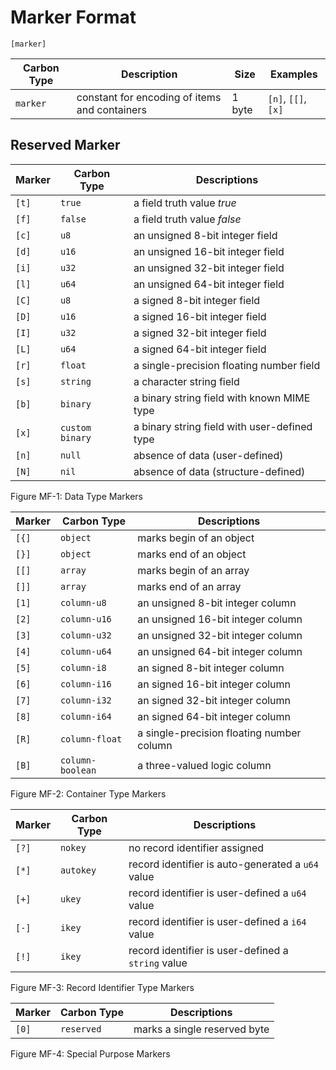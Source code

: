 # Marker Format

```
[marker]
```

Carbon Type  | Description                                                 | Size   | Examples     
-------------|-------------------------------------------------------------|--------|-------------------
`marker`     | constant for encoding of items and containers  | 1 byte | `[n]`, `[[]`, `[x]` 


## Reserved Marker

Marker  | Carbon Type      | Descriptions
--------|------------------|---------------------------------------------
`[t]`   | `true`           | a field truth value *true*
`[f]`   | `false`          | a field truth value *false*
`[c]`   | `u8`             | an unsigned 8-bit integer field
`[d]`   | `u16`            | an unsigned 16-bit integer field
`[i]`   | `u32`            | an unsigned 32-bit integer field
`[l]`   | `u64`            | an unsigned 64-bit integer field
`[C]`   | `u8`             | a signed 8-bit integer field
`[D]`   | `u16`            | a signed 16-bit integer field
`[I]`   | `u32`            | a signed 32-bit integer field
`[L]`   | `u64`            | a signed 64-bit integer field
`[r]`   | `float`          | a single-precision floating number field
`[s]`   | `string`         | a character string field
`[b]`   | `binary`         | a binary string field with known MIME type
`[x]`   | `custom binary`  | a binary string field with user-defined type
`[n]`   | `null`           | absence of data (user-defined)
`[N]`   | `nil`            | absence of data (structure-defined)

<span class="caption">Figure MF-1: Data Type Markers</span>

Marker  | Carbon Type      | Descriptions
--------|------------------|-------------------------------------------
`[{]`   | `object`         | marks begin of an object
`[}]`   | `object`         | marks end of an object
`[[]`   | `array`          | marks begin of an array
`[]]`   | `array`          | marks end of an array
`[1]`   | `column-u8`             | an unsigned 8-bit integer column
`[2]`   | `column-u16`            | an unsigned 16-bit integer column
`[3]`   | `column-u32`            | an unsigned 32-bit integer column
`[4]`   | `column-u64`            | an unsigned 64-bit integer column
`[5]`   | `column-i8`             | an signed 8-bit integer column
`[6]`   | `column-i16`            | an signed 16-bit integer column
`[7]`   | `column-i32`            | an signed 32-bit integer column
`[8]`   | `column-i64`            | an signed 64-bit integer column
`[R]`   | `column-float`          | a single-precision floating number column
`[B]`   | `column-boolean`        | a three-valued logic column



<span class="caption">Figure MF-2: Container Type Markers</span>

Marker  | Carbon Type      | Descriptions
--------|------------------|--------------------------------------------------
`[?]`   | `nokey`          | no record identifier assigned
`[*]`   | `autokey`        | record identifier is auto-generated a `u64` value
`[+]`   | `ukey`           | record identifier is user-defined a `u64` value 
`[-]`   | `ikey`           | record identifier is user-defined a `i64` value 
`[!]`   | `ikey`           | record identifier is user-defined a `string` value 

<span class="caption">Figure MF-3: Record Identifier Type Markers</span>

Marker  | Carbon Type      | Descriptions
--------|------------------|-------------------------
`[0]`   | `reserved`       | marks a single reserved byte

<span class="caption">Figure MF-4: Special Purpose Markers</span>